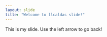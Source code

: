 ```yaml
---
layout: slide
title: "Welcome to llcaldas slide!"
---
```

This is my slide.
Use the left arrow to go back!